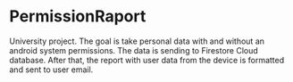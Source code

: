 # PermissionRaport
University project. The goal is take personal data with and without an android system permissions. The data is sending to Firestore Cloud database. After that, the report with user data from the device is formatted and sent to user email.
